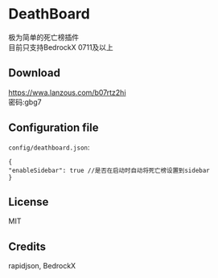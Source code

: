 # DeathBoard

极为简单的死亡榜插件  
目前只支持BedrockX 0711及以上

## Download

https://wwa.lanzous.com/b07rtz2hi  
密码:gbg7

## Configuration file

`config/deathboard.json`:
```
{
"enableSidebar": true //是否在启动时自动将死亡榜设置到sidebar
}
```

## License

MIT

## Credits

rapidjson, BedrockX
